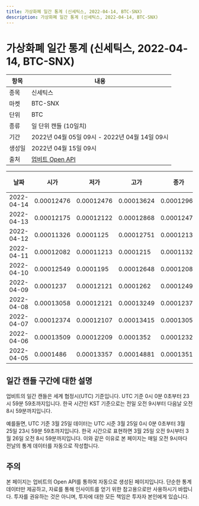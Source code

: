 ```yaml
---
title: 가상화폐 일간 통계 (신세틱스, 2022-04-14, BTC-SNX)
description: 가상화폐 일간 통계 (신세틱스, 2022-04-14, BTC-SNX)
---
```



가상화폐 일간 통계 (신세틱스, 2022-04-14, BTC-SNX)
===

|항목|내용|
|--|--|
|종목|신세틱스|
|마켓|BTC-SNX|
|단위|BTC|
|종류|일 단위 캔들 (10일치)|
|기간|2022년 04월 05일 09시 - 2022년 04월 14일 09시|
|생성일|2022년 04월 15일 09시|
|출처|[업비트 Open API](https://docs.upbit.com)|


|날짜|시가|저가|고가|종가|비고|
|--|--|--|--|--|--|
|2022-04-14|0.00012476|0.00012476|0.00013624|0.00012963|    |
|2022-04-13|0.00012175|0.00012122|0.00012868|0.00012475|    |
|2022-04-12|0.00011326|0.0001125|0.00012751|0.00012136|    |
|2022-04-11|0.00012082|0.00011213|0.0001215|0.00011326|    |
|2022-04-10|0.00012549|0.0001195|0.00012648|0.00012082|    |
|2022-04-09|0.0001237|0.00012121|0.0001262|0.0001249|    |
|2022-04-08|0.00013058|0.00012121|0.00013249|0.00012374|    |
|2022-04-07|0.00012374|0.00012107|0.00013415|0.00013058|    |
|2022-04-06|0.00013509|0.00012209|0.0001352|0.00012321|    |
|2022-04-05|0.0001486|0.00013357|0.00014881|0.0001351|    |


일간 캔들 구간에 대한 설명
---


업비트의 일간 캔들은 세계 협정시(UTC) 기준입니다. 
UTC 기준 0시 0분 0초부터 23시 59분 59초까지입니다. 
한국 시간인 KST 기준으로는 전일 오전 9시부터 다음날 오전 8시 59분까지입니다. 


예를들면, UTC 기준 3월 25일 데이터는 UTC 시준 3월 25일 0시 0분 0초부터 3월 25일 23시 59분 59초까지입니다. 
한국 시간으로 표현하면 3월 25일 오전 9시부터 3월 26일 오전 8시 59분까지입니다. 
이와 같은 이유로 본 페이지는 매일 오전 9시마다 전날의 통계 데이터를 자동으로 작성합니다. 


주의
---


본 페이지는 업비트의 Open API를 통하여 자동으로 생성된 페이지입니다. 
단순한 통계 데이터만 제공하고, 자료를 통해 인사이트를 얻기 위한 참고용으로만 사용하시기 바랍니다. 
투자를 권유하는 것은 아니며, 투자에 대한 모든 책임은 투자자 본인에게 있습니다. 
